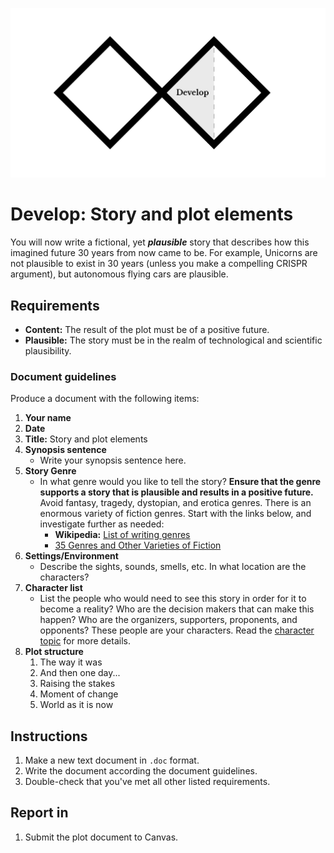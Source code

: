![Double Diamond Develop Phase graphic](/assets/dd-process-develop-1200px@2x.png)

# Develop: Story and plot elements

You will now write a fictional, yet _**plausible**_ story that describes how this imagined future 30 years from now came to be. For example, Unicorns are not plausible to exist in 30 years \(unless you make a compelling CRISPR argument\), but autonomous flying cars are plausible.

## Requirements

* **Content:** The result of the plot must be of a positive future.
* **Plausible:** The story must be in the realm of technological and scientific plausibility.

### Document guidelines

Produce a document with the following items:

1. **Your name**
2. **Date**
3. **Title:** Story and plot elements
4. **Synopsis sentence**
   * Write your synopsis sentence here.
5. **Story Genre**
   * In what genre would you like to tell the story? **Ensure that the genre supports a story that is plausible and results in a positive future.** Avoid fantasy, tragedy, dystopian, and erotica genres. There is an enormous variety of fiction genres. Start with the links below, and investigate further as needed:
     * **Wikipedia:** [List of writing genres](https://en.wikipedia.org/wiki/List_of_writing_genres) 
     * [35 Genres and Other Varieties of Fiction](http://www.dailywritingtips.com/35-genres-and-other-varieties-of-fiction/)
6. **Settings/Environment**
   * Describe the sights, sounds, smells, etc. In what location are the characters?  
7. **Character list**
   * List the people who would need to see this story in order for it to become a reality? Who are the decision makers that can make this happen? Who are the organizers, supporters, proponents, and opponents? These people are your characters. Read the [character topic](/topics/character.md) for more details.
8. **Plot structure**
   1. The way it was
   2. And then one day...
   3. Raising the stakes
   4. Moment of change
   5. World as it is now

## Instructions

1. Make a new text document in `.doc` format.
2. Write the document according the document guidelines.
3. Double-check that you've met all other listed requirements.

## Report in

1. Submit the plot document to Canvas.



